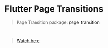 # Flutter Page Transitions
> Page Transition package: [page_transition](https://pub.dev/packages/page_transition)

</br>

> [Watch here](https://youtu.be/-WfcHlulP7M)
